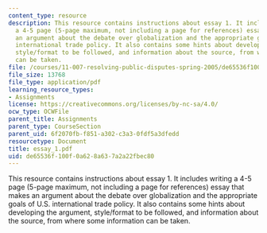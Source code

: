 ```yaml
---
content_type: resource
description: This resource contains instructions about essay 1. It includes writing
  a 4-5 page (5-page maximum, not including a page for references) essay that makes
  an argument about the debate over globalization and the appropriate goals of U.S.
  international trade policy. It also contains some hints about developing the argument,
  style/format to be followed, and information about the source, from where some information
  can be taken.
file: /courses/11-007-resolving-public-disputes-spring-2005/de65536f100f0a628a637a2a22fbec80_essay_1.pdf
file_size: 13768
file_type: application/pdf
learning_resource_types:
- Assignments
license: https://creativecommons.org/licenses/by-nc-sa/4.0/
ocw_type: OCWFile
parent_title: Assignments
parent_type: CourseSection
parent_uid: 6f2070fb-f851-a302-c3a3-0fdf5a3dfedd
resourcetype: Document
title: essay_1.pdf
uid: de65536f-100f-0a62-8a63-7a2a22fbec80
---
```

This resource contains instructions about essay 1. It includes writing a 4-5 page (5-page maximum, not including a page for references) essay that makes an argument about the debate over globalization and the appropriate goals of U.S. international trade policy. It also contains some hints about developing the argument, style/format to be followed, and information about the source, from where some information can be taken.